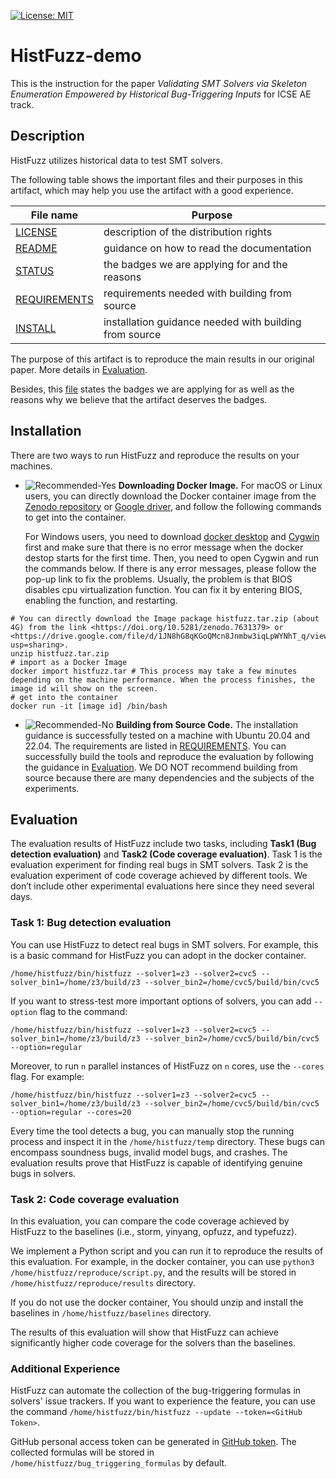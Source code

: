 [![License: MIT](https://img.shields.io/badge/License-MIT-yellow.svg)](https://opensource.org/licenses/MIT)

# **HistFuzz-demo**

This is the instruction for the paper *Validating SMT Solvers via Skeleton Enumeration Empowered by Historical Bug-Triggering Inputs* for ICSE AE track.

## **Description**

$\mathrm{HistFuzz}$ utilizes historical data to test SMT solvers.
<br>

The following table shows the important files and their purposes in this artifact, which may help you use the artifact with a good experience.

| File name      | Purpose |
| ----------- | ----------- |
| [LICENSE](LICENSE)     | description of the distribution rights       |
| [README](README.md)   | guidance on how to read the documentation        |
| [STATUS](STATUS.md)  |  the badges we are applying for and the reasons |
| [REQUIREMENTS](REQUIREMENTS.md)  | requirements needed with building from source |
| [INSTALL](INSTALL.md)  | installation guidance needed with building from source |

The purpose of this artifact is to reproduce the main results in our original paper. More details in [Evaluation](#evaluation).

Besides, this [file](STATUS.md) states the badges we are applying for as well as the reasons why we believe that the artifact deserves the badges.

<!--
## **QuickStart**

We recommend users to use docker container to evaluate the artifacts.
-->


## **Installation**

There are two ways to run $\mathrm{HistFuzz}$ and reproduce the results on your machines.

* ![Recommended-Yes](https://img.shields.io/badge/Recommended-Yes-brightgreen) **Downloading Docker Image.** For macOS or Linux users, you can directly download the Docker container image from the [Zenodo repository](https://doi.org/10.5281/zenodo.7631379) or [Google driver](https://drive.google.com/file/d/1JN8hG8qKGoQMcn8Jnmbw3iqLpWYNhT_q/view?usp=sharing), and follow the following commands to get into the container. 
 
    For Windows users, you need to download [docker desktop](https://www.docker.com/products/docker-desktop) and [Cygwin](https://www.cygwin.com/) first and make sure that there is no error message when the docker destop starts for the first time. Then, you need to open Cygwin and run the commands below. If there is any error messages, please follow the pop-up link to fix the problems. Usually, the problem is that BIOS disables cpu virtualization function. You can fix it by entering BIOS, enabling the function, and restarting.

```
# You can directly download the Image package histfuzz.tar.zip (about 4G) from the link <https://doi.org/10.5281/zenodo.7631379> or <https://drive.google.com/file/d/1JN8hG8qKGoQMcn8Jnmbw3iqLpWYNhT_q/view?usp=sharing>.
unzip histfuzz.tar.zip
# import as a Docker Image
docker import histfuzz.tar # This process may take a few minutes depending on the machine performance. When the process finishes, the image id will show on the screen.
# get into the container
docker run -it [image id] /bin/bash 
```


* ![Recommended-No](https://img.shields.io/badge/Recommended-No-red) 
**Building from Source Code.** The installation guidance is successfully tested on a machine with Ubuntu 20.04 and 22.04. The requirements are listed in [REQUIREMENTS](REQUIREMENTS.md). You can successfully build the tools and reproduce the evaluation by following the guidance in [Evaluation](#evaluation). We DO NOT recommend building from source because there are many dependencies and the subjects of the experiments.



## **Evaluation**

The evaluation results of $\mathrm{HistFuzz}$ include two tasks, including **Task1 (Bug detection evaluation)** and **Task2 (Code coverage evaluation)**. Task 1 is the evaluation experiment for finding real bugs in SMT solvers. Task 2 is the evaluation experiment of code coverage achieved by different tools. We don’t include other experimental evaluations here since they need several days.


###  **Task 1: Bug detection evaluation**

You can use $\mathrm{HistFuzz}$ to detect real bugs in SMT solvers. For example, this is a basic command for $\mathrm{HistFuzz}$ you can adopt in the docker container.

`/home/histfuzz/bin/histfuzz --solver1=z3 --solver2=cvc5 --solver_bin1=/home/z3/build/z3 --solver_bin2=/home/cvc5/build/bin/cvc5`

If you want to stress-test more important options of solvers, you can add `--option` flag to the command:

`/home/histfuzz/bin/histfuzz --solver1=z3 --solver2=cvc5 --solver_bin1=/home/z3/build/z3 --solver_bin2=/home/cvc5/build/bin/cvc5 --option=regular`

Moreover, to run `n` parallel instances of $\mathrm{HistFuzz}$ on `n` cores, use the `--cores` flag. For example:

`/home/histfuzz/bin/histfuzz --solver1=z3 --solver2=cvc5 --solver_bin1=/home/z3/build/z3 --solver_bin2=/home/cvc5/build/bin/cvc5 --option=regular --cores=20`

Every time the tool detects a bug, you can manually stop the running process and inspect it in the `/home/histfuzz/temp` directory. These bugs can encompass soundness bugs, invalid model bugs, and crashes. The evaluation results prove that $\mathrm{HistFuzz}$ is capable of identifying genuine bugs in solvers.


###  **Task 2: Code coverage evaluation**

In this evaluation, you can compare the code coverage achieved by $\mathrm{HistFuzz}$ to the baselines (i.e., storm, yinyang, opfuzz, and typefuzz). 

We implement a Python script and you can run it to reproduce the results of this evaluation. For example, in the docker container, you can use `python3 /home/histfuzz/reproduce/script.py`, and the results will be stored in `/home/histfuzz/reproduce/results` directory.

If you do not use the docker container, You should unzip and install the baselines in `/home/histfuzz/baselines` directory.

The results of this evaluation will show that $\mathrm{HistFuzz}$ can achieve significantly higher code coverage for the solvers than the baselines.


### **Additional Experience**

$\mathrm{HistFuzz}$ can automate the collection of the bug-triggering formulas in solvers' issue trackers. If you want to experience the feature, you can use the command `/home/histfuzz/bin/histfuzz --update --token=<GitHub Token>`.

GitHub personal access token can be generated in [GitHub token](https://github.com/settings/tokens). The collected formulas will be stored in `/home/histfuzz/bug_triggering_formulas` by default.
